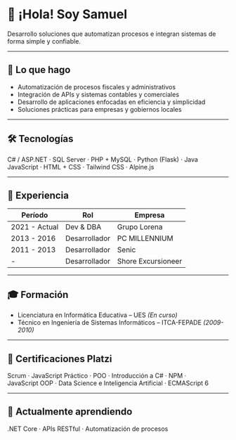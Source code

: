 # 👋 ¡Hola! Soy Samuel

Desarrollo soluciones que automatizan procesos e integran sistemas de forma simple y confiable.

---

## 🚀 Lo que hago

- Automatización de procesos fiscales y administrativos
- Integración de APIs y sistemas contables y comerciales
- Desarrollo de aplicaciones enfocadas en eficiencia y simplicidad
- Soluciones prácticas para empresas y gobiernos locales

---

## 🛠️ Tecnologías

C# / ASP.NET · SQL Server · PHP + MySQL · Python (Flask) · Java  
JavaScript · HTML + CSS · Tailwind CSS · Alpine.js

---

## 💼 Experiencia

| Período       | Rol            | Empresa        |
|---------------|----------------|----------------|
| 2021 - Actual | Dev & DBA       | Grupo Lorena   |
| 2013 - 2016   | Desarrollador   | PC MILLENNIUM  |
| 2011 - 2013   | Desarrollador   | Senic          |
| -             | Desarrollador   | Shore Excursioneer |

---

## 🎓 Formación

- Licenciatura en Informática Educativa – UES *(En curso)*
- Técnico en Ingeniería de Sistemas Informáticos – ITCA-FEPADE *(2009-2010)*

---

## 📜 Certificaciones Platzi

Scrum · JavaScript Práctico · POO · Introducción a C# · NPM ·  
JavaScript OOP · Data Science e Inteligencia Artificial · ECMAScript 6

---

## 🌱 Actualmente aprendiendo

.NET Core · APIs RESTful · Automatización de procesos
